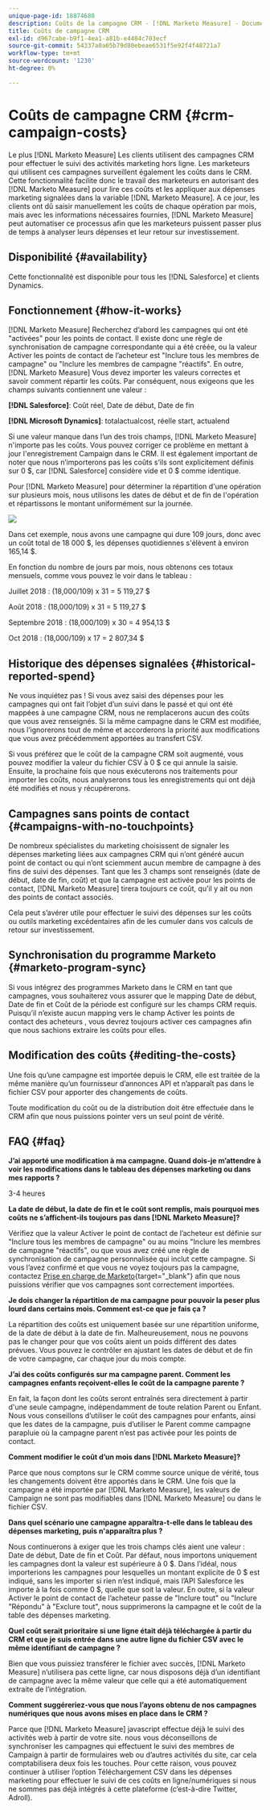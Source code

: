 ```yaml
---
unique-page-id: 18874688
description: Coûts de la campagne CRM - [!DNL Marketo Measure] - Documentation du produit
title: Coûts de campagne CRM
exl-id: d967cabe-b9f1-4ea1-a81b-e4484c703ecf
source-git-commit: 54337a0a65b79d80ebeae6531f5e92f4f48721a7
workflow-type: tm+mt
source-wordcount: '1230'
ht-degree: 0%

---
```


# Coûts de campagne CRM {#crm-campaign-costs}

Le plus [!DNL Marketo Measure] Les clients utilisent des campagnes CRM pour effectuer le suivi des activités marketing hors ligne. Les marketeurs qui utilisent ces campagnes surveillent également les coûts dans le CRM. Cette fonctionnalité facilite donc le travail des marketeurs en autorisant des [!DNL Marketo Measure] pour lire ces coûts et les appliquer aux dépenses marketing signalées dans la variable [!DNL Marketo Measure]. A ce jour, les clients ont dû saisir manuellement les coûts de chaque opération par mois, mais avec les informations nécessaires fournies, [!DNL Marketo Measure] peut automatiser ce processus afin que les marketeurs puissent passer plus de temps à analyser leurs dépenses et leur retour sur investissement.

## Disponibilité {#availability}

Cette fonctionnalité est disponible pour tous les [!DNL Salesforce] et clients Dynamics.

## Fonctionnement {#how-it-works}

[!DNL Marketo Measure] Recherchez d’abord les campagnes qui ont été &quot;activées&quot; pour les points de contact. Il existe donc une règle de synchronisation de campagne correspondante qui a été créée, ou la valeur Activer les points de contact de l’acheteur est &quot;Inclure tous les membres de campagne&quot; ou &quot;Inclure les membres de campagne &quot;réactifs&quot;. En outre, [!DNL Marketo Measure] Vous devez importer les valeurs correctes et savoir comment répartir les coûts. Par conséquent, nous exigeons que les champs suivants contiennent une valeur :

**[!DNL Salesforce]**: Coût réel, Date de début, Date de fin

**[!DNL Microsoft Dynamics]**: totalactualcost, réelle start, actualend

Si une valeur manque dans l’un des trois champs, [!DNL Marketo Measure] n&#39;importe pas les coûts. Vous pouvez corriger ce problème en mettant à jour l&#39;enregistrement Campaign dans le CRM. Il est également important de noter que nous n’importerons pas les coûts s’ils sont explicitement définis sur 0 $, car [!DNL Salesforce] considère vide et 0 $ comme identique.

Pour [!DNL Marketo Measure] pour déterminer la répartition d&#39;une opération sur plusieurs mois, nous utilisons les dates de début et de fin de l&#39;opération et répartissons le montant uniformément sur la journée.

![](assets/1.jpg)

Dans cet exemple, nous avons une campagne qui dure 109 jours, donc avec un coût total de 18 000 $, les dépenses quotidiennes s&#39;élèvent à environ 165,14 $.

En fonction du nombre de jours par mois, nous obtenons ces totaux mensuels, comme vous pouvez le voir dans le tableau :

Juillet 2018 : (18,000/109) x 31 = 5 119,27 $

Août 2018 : (18,000/109) x 31 = 5 119,27 $

Septembre 2018 : (18,000/109) x 30 = 4 954,13 $

Oct 2018 : (18,000/109) x 17 = 2 807,34 $

## Historique des dépenses signalées {#historical-reported-spend}

Ne vous inquiétez pas ! Si vous avez saisi des dépenses pour les campagnes qui ont fait l’objet d’un suivi dans le passé et qui ont été mappées à une campagne CRM, nous ne remplacerons aucun des coûts que vous avez renseignés. Si la même campagne dans le CRM est modifiée, nous l’ignorerons tout de même et accorderons la priorité aux modifications que vous avez précédemment apportées au transfert CSV.

Si vous préférez que le coût de la campagne CRM soit augmenté, vous pouvez modifier la valeur du fichier CSV à 0 $ ce qui annule la saisie. Ensuite, la prochaine fois que nous exécuterons nos traitements pour importer les coûts, nous analyserons tous les enregistrements qui ont déjà été modifiés et nous y récupérerons.

## Campagnes sans points de contact {#campaigns-with-no-touchpoints}

De nombreux spécialistes du marketing choisissent de signaler les dépenses marketing liées aux campagnes CRM qui n’ont généré aucun point de contact ou qui n’ont sciemment aucun membre de campagne à des fins de suivi des dépenses. Tant que les 3 champs sont renseignés (date de début, date de fin, coût) et que la campagne est activée pour les points de contact, [!DNL Marketo Measure] tirera toujours ce coût, qu’il y ait ou non des points de contact associés.

Cela peut s’avérer utile pour effectuer le suivi des dépenses sur les coûts ou outils marketing excédentaires afin de les cumuler dans vos calculs de retour sur investissement.

## Synchronisation du programme Marketo {#marketo-program-sync}

Si vous intégrez des programmes Marketo dans le CRM en tant que campagnes, vous souhaiterez vous assurer que le mapping Date de début, Date de fin et Coût de la période est configuré sur les champs CRM requis. Puisqu’il n’existe aucun mapping vers le champ Activer les points de contact des acheteurs , vous devrez toujours activer ces campagnes afin que nous sachions extraire les coûts pour elles.

## Modification des coûts {#editing-the-costs}

Une fois qu’une campagne est importée depuis le CRM, elle est traitée de la même manière qu’un fournisseur d’annonces API et n’apparaît pas dans le fichier CSV pour apporter des changements de coûts.

Toute modification du coût ou de la distribution doit être effectuée dans le CRM afin que nous puissions pointer vers un seul point de vérité.

## FAQ {#faq}

**J’ai apporté une modification à ma campagne. Quand dois-je m’attendre à voir les modifications dans le tableau des dépenses marketing ou dans mes rapports ?**

3-4 heures

**La date de début, la date de fin et le coût sont remplis, mais pourquoi mes coûts ne s’affichent-ils toujours pas dans [!DNL Marketo Measure]?**

Vérifiez que la valeur Activer le point de contact de l’acheteur est définie sur &quot;Inclure tous les membres de campagne&quot; ou au moins &quot;Inclure les membres de campagne &quot;réactifs&quot;, ou que vous avez créé une règle de synchronisation de campagne personnalisée qui inclut cette campagne. Si vous l’avez confirmé et que vous ne voyez toujours pas la campagne, contactez [Prise en charge de Marketo](https://nation.marketo.com/t5/support/ct-p/Support){target=&quot;_blank&quot;} afin que nous puissions vérifier que vos campagnes sont correctement importées.

**Je dois changer la répartition de ma campagne pour pouvoir la peser plus lourd dans certains mois. Comment est-ce que je fais ça ?**

La répartition des coûts est uniquement basée sur une répartition uniforme, de la date de début à la date de fin. Malheureusement, nous ne pouvons pas le changer pour que vos coûts aient un poids différent des dates prévues. Vous pouvez le contrôler en ajustant les dates de début et de fin de votre campagne, car chaque jour du mois compte.

**J’ai des coûts configurés sur ma campagne parent. Comment les campagnes enfants reçoivent-elles le coût de la campagne parente ?**

En fait, la façon dont les coûts seront entraînés sera directement à partir d&#39;une seule campagne, indépendamment de toute relation Parent ou Enfant. Nous vous conseillons d’utiliser le coût des campagnes pour enfants, ainsi que les dates de la campagne, puis d’utiliser le Parent comme campagne parapluie où la campagne parent n’est pas activée pour les points de contact.

**Comment modifier le coût d’un mois dans [!DNL Marketo Measure]?**

Parce que nous comptons sur le CRM comme source unique de vérité, tous les changements doivent être apportés dans le CRM. Une fois que la campagne a été importée par [!DNL Marketo Measure], les valeurs de Campaign ne sont pas modifiables dans [!DNL Marketo Measure] ou dans le fichier CSV.

**Dans quel scénario une campagne apparaîtra-t-elle dans le tableau des dépenses marketing, puis n&#39;apparaîtra plus ?**

Nous continuerons à exiger que les trois champs clés aient une valeur : Date de début, Date de fin et Coût. Par défaut, nous importons uniquement les campagnes dont la valeur est supérieure à 0 $. Dans l’idéal, nous importerions les campagnes pour lesquelles un montant explicite de 0 $ est indiqué, sans les importer si rien n’est indiqué, mais l’API Salesforce les importe à la fois comme 0 $, quelle que soit la valeur. En outre, si la valeur Activer le point de contact de l’acheteur passe de &quot;Inclure tout&quot; ou &quot;Inclure &quot;Répondu&quot; à &quot;Exclure tout&quot;, nous supprimerons la campagne et le coût de la table des dépenses marketing.

**Quel coût serait prioritaire si une ligne était déjà téléchargée à partir du CRM et que je suis entrée dans une autre ligne du fichier CSV avec le même identifiant de campagne ?**

Bien que vous puissiez transférer le fichier avec succès, [!DNL Marketo Measure] n’utilisera pas cette ligne, car nous disposons déjà d’un identifiant de campagne avec la même valeur que celle qui a été automatiquement extraite de l’intégration.

**Comment suggéreriez-vous que nous l’ayons obtenu de nos campagnes numériques que nous avons mises en place dans le CRM ?**

Parce que [!DNL Marketo Measure] javascript effectue déjà le suivi des activités web à partir de votre site. nous vous déconseillons de synchroniser les campagnes qui effectuent le suivi des membres de Campaign à partir de formulaires web ou d’autres activités du site, car cela comptabilisera deux fois les touches. Pour cette raison, vous pouvez continuer à utiliser l’option Téléchargement CSV dans les dépenses marketing pour effectuer le suivi de ces coûts en ligne/numériques si nous ne sommes pas déjà intégrés à cette plateforme (c’est-à-dire Twitter, Adroll).
